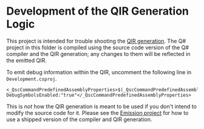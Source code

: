﻿# Development of the QIR Generation Logic

This project is intended for trouble shooting the [QIR generation](../../../src/QsCompiler/QirGeneration). The Q# project in this folder is compiled using the source code version of the Q# compiler and the QIR generation; any changes to them will be reflected in the emitted QIR.

To emit debug information within the QIR, uncomment the following line in `Development.csproj`.
```
<_QscCommandPredefinedAssemblyProperties>$(_QscCommandPredefinedAssemblyProperties) DebugSymbolsEnabled:"true"</_QscCommandPredefinedAssemblyProperties>
```

This is *not* how the QIR generation is meant to be used if you don't intend to modify the source code for it. Please see the [Emission project](../Emission) for how to use a shipped version of the compiler and QIR generation.
